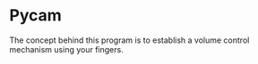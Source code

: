 # Pycam


The concept behind this program is to establish a volume control mechanism using your fingers.
